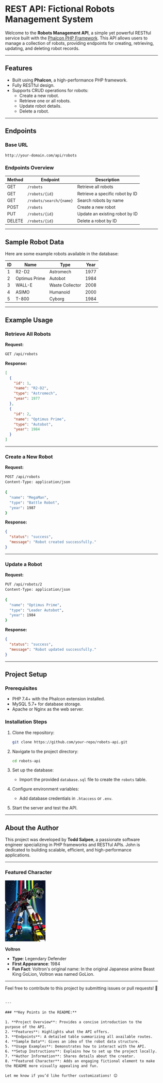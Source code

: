 # REST API: Fictional Robots Management System

Welcome to the **Robots Management API**, a simple yet powerful RESTful service built with the [Phalcon PHP Framework](https://phalcon.io/). This API allows users to manage a collection of robots, providing endpoints for creating, retrieving, updating, and deleting robot records.

---

## Features

- Built using **Phalcon**, a high-performance PHP framework.
- Fully RESTful design.
- Supports CRUD operations for robots:
  - Create a new robot.
  - Retrieve one or all robots.
  - Update robot details.
  - Delete a robot.

---

## Endpoints

### Base URL
```
http://your-domain.com/api/robots
```

### Endpoints Overview

| Method | Endpoint                | Description                      |
|--------|-------------------------|----------------------------------|
| GET    | `/robots`               | Retrieve all robots              |
| GET    | `/robots/{id}`          | Retrieve a specific robot by ID  |
| GET    | `/robots/search/{name}` | Search robots by name            |
| POST   | `/robots`               | Create a new robot               |
| PUT    | `/robots/{id}`          | Update an existing robot by ID   |
| DELETE | `/robots/{id}`          | Delete a robot by ID             |

---

## Sample Robot Data

Here are some example robots available in the database:

| ID  | Name          | Type           | Year |
|-----|---------------|----------------|------|
| 1   | R2-D2         | Astromech      | 1977 |
| 2   | Optimus Prime | Autobot        | 1984 |
| 3   | WALL-E        | Waste Collector| 2008 |
| 4   | ASIMO         | Humanoid       | 2000 |
| 5   | T-800         | Cyborg         | 1984 |

---

## Example Usage

### Retrieve All Robots

**Request:**
```bash
GET /api/robots
```

**Response:**
```json
[
  {
    "id": 1,
    "name": "R2-D2",
    "type": "Astromech",
    "year": 1977
  },
  {
    "id": 2,
    "name": "Optimus Prime",
    "type": "Autobot",
    "year": 1984
  }
]
```

---

### Create a New Robot

**Request:**
```bash
POST /api/robots
Content-Type: application/json

{
  "name": "MegaMan",
  "type": "Battle Robot",
  "year": 1987
}
```

**Response:**
```json
{
  "status": "success",
  "message": "Robot created successfully."
}
```

---

### Update a Robot

**Request:**
```bash
PUT /api/robots/2
Content-Type: application/json

{
  "name": "Optimus Prime",
  "type": "Leader Autobot",
  "year": 1984
}
```

**Response:**
```json
{
  "status": "success",
  "message": "Robot updated successfully."
}
```

---

## Project Setup

### Prerequisites

- PHP 7.4+ with the Phalcon extension installed.
- MySQL 5.7+ for database storage.
- Apache or Nginx as the web server.

### Installation Steps

1. Clone the repository:
   ```bash
   git clone https://github.com/your-repo/robots-api.git
   ```

2. Navigate to the project directory:
   ```bash
   cd robots-api
   ```

3. Set up the database:
    - Import the provided `database.sql` file to create the `robots` table.

4. Configure environment variables:
    - Add database credentials in `.htaccess` or `.env`.

5. Start the server and test the API.

---

## About the Author

This project was developed by **Todd Salpen**, a passionate software engineer specializing in PHP frameworks and RESTful APIs. John is dedicated to building scalable, efficient, and high-performance applications.

---

### Featured Character

[//]: # (![Optimus Prime]&#40;voltron.jpg&#41;)
<img src="voltron.jpg" alt="Optimus Prime" height="200">

**Voltron**
- **Type**: Legendary Defender
- **First Appearance**: 1984
- **Fun Fact**: Voltron's original name: In the original Japanese anime Beast King GoLion, Voltron was named GoLion.

---

Feel free to contribute to this project by submitting issues or pull requests! 🚀
```

---

### **Key Points in the README:**

1. **Project Overview**: Provides a concise introduction to the purpose of the API.
2. **Features**: Highlights what the API offers.
3. **Endpoints**: A detailed table summarizing all available routes.
4. **Sample Data**: Gives an idea of the robot data structure.
5. **Usage Examples**: Demonstrates how to interact with the API.
6. **Setup Instructions**: Explains how to set up the project locally.
7. **Author Information**: Shares details about the creator.
8. **Featured Character**: Adds an engaging fictional element to make the README more visually appealing and fun.

Let me know if you’d like further customizations! 😊